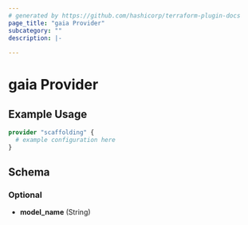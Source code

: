 ```yaml
---
# generated by https://github.com/hashicorp/terraform-plugin-docs
page_title: "gaia Provider"
subcategory: ""
description: |-
  
---
```


# gaia Provider



## Example Usage

```terraform
provider "scaffolding" {
  # example configuration here
}
```

<!-- schema generated by tfplugindocs -->
## Schema

### Optional

- **model_name** (String)
